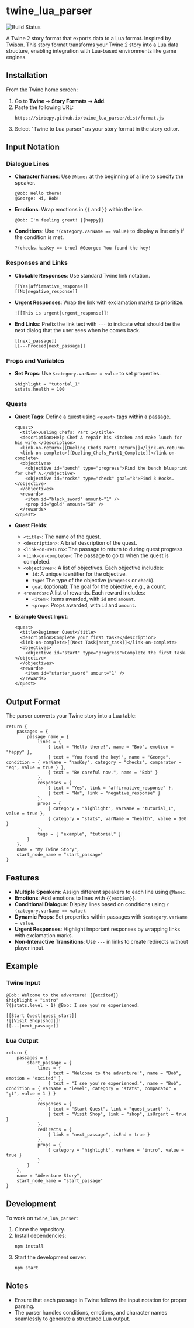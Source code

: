 # twine_lua_parser

![Build Status](https://github.com/sirbepy/twine_lua_parser/workflows/Build/badge.svg)

A Twine 2 story format that exports data to a Lua format. Inspired by [Twison](https://github.com/lazerwalker/twison).
This story format transforms your Twine 2 story into a Lua data structure, enabling integration with Lua-based environments like game engines.

## Installation

From the Twine home screen:

1. Go to **Twine** ➔ **Story Formats** ➔ **Add**.
2. Paste the following URL:
   ```
   https://sirbepy.github.io/twine_lua_parser/dist/format.js
   ```
3. Select "Twine to Lua parser" as your story format in the story editor.

## Input Notation

### Dialogue Lines

- **Character Names**: Use `@Name:` at the beginning of a line to specify the speaker.

  ```
  @Bob: Hello there!
  @George: Hi, Bob!
  ```

- **Emotions**: Wrap emotions in `{{` and `}}` within the line.

  ```
  @Bob: I'm feeling great! {{happy}}
  ```

- **Conditions**: Use `?(category.varName == value)` to display a line only if the condition is met.

  ```
  ?(checks.hasKey == true) @George: You found the key!
  ```

### Responses and Links

- **Clickable Responses**: Use standard Twine link notation.

  ```
  [[Yes|affirmative_response]]
  [[No|negative_response]]
  ```

- **Urgent Responses**: Wrap the link with exclamation marks to prioritize.

  ```
  ![[This is urgent|urgent_response]]!
  ```

- **End Links**: Prefix the link text with `---` to indicate what should be the next dialog that the user sees when he comes back.

  ```
  [[next_passage]]
  [[---Proceed|next_passage]]
  ```

### Props and Variables

- **Set Props**: Use `$category.varName = value` to set properties.

  ```
  $highlight = "tutorial_1"
  $stats.health = 100
  ```

### Quests

- **Quest Tags**: Define a quest using `<quest>` tags within a passage.

  ```
  <quest>
    <title>Dueling Chefs: Part 1</title>
    <description>Help Chef A repair his kitchen and make lunch for his wife.</description>
    <link-on-return>[[Dueling_Chefs_Part1_Return]]</link-on-return>
    <link-on-complete>[[Dueling_Chefs_Part1_Complete]]</link-on-complete>
    <objectives>
      <objective id="bench" type="progress">Find the bench blueprint for Chef A.</objective>
      <objective id="rocks" type="check" goal="3">Find 3 Rocks.</objective>
    </objectives>
    <rewards>
      <item id="black_sword" amount="1" />
      <prop id="gold" amount="50" />
    </rewards>
  </quest>
  ```

- **Quest Fields**:

  - `<title>`: The name of the quest.
  - `<description>`: A brief description of the quest.
  - `<link-on-return>`: The passage to return to during quest progress.
  - `<link-on-complete>`: The passage to go to when the quest is completed.
  - `<objectives>`: A list of objectives. Each objective includes:
    - `id`: A unique identifier for the objective.
    - `type`: The type of the objective (`progress` or `check`).
    - `goal` (optional): The goal for the objective, e.g., a count.
  - `<rewards>`: A list of rewards. Each reward includes:
    - `<item>`: Items awarded, with `id` and `amount`.
    - `<prop>`: Props awarded, with `id` and `amount`.

- **Example Quest Input**:
  ```
  <quest>
    <title>Beginner Quest</title>
    <description>Complete your first task!</description>
    <link-on-complete>[[Next Task|next_task]]</link-on-complete>
    <objectives>
      <objective id="start" type="progress">Complete the first task.</objective>
    </objectives>
    <rewards>
      <item id="starter_sword" amount="1" />
    </rewards>
  </quest>
  ```

## Output Format

The parser converts your Twine story into a Lua table:

```
return {
    passages = {
        passage_name = {
            lines = {
                { text = "Hello there!", name = "Bob", emotion = "happy" },
                { text = "You found the key!", name = "George", condition = { varName = "hasKey", category = "checks", comparator = "eq", value = true } },
                { text = "Be careful now.", name = "Bob" }
            },
            responses = {
                { text = "Yes", link = "affirmative_response" },
                { text = "No", link = "negative_response" }
            },
            props = {
                { category = "highlight", varName = "tutorial_1", value = true },
                { category = "stats", varName = "health", value = 100 }
            },
            tags = { "example", "tutorial" }
        }
    },
    name = "My Twine Story",
    start_node_name = "start_passage"
}
```

## Features

- **Multiple Speakers**: Assign different speakers to each line using `@Name:`.
- **Emotions**: Add emotions to lines with `{{emotion}}`.
- **Conditional Dialogue**: Display lines based on conditions using `?(category.varName == value)`.
- **Dynamic Props**: Set properties within passages with `$category.varName = value`.
- **Urgent Responses**: Highlight important responses by wrapping links with exclamation marks.
- **Non-Interactive Transitions**: Use `---` in links to create redirects without player input.

## Example

### Twine Input

```
@Bob: Welcome to the adventure! {{excited}}
$highlight = "intro"
?($stats.level > 1) @Bob: I see you're experienced.

[[Start Quest|quest_start]]
![[Visit Shop|shop]]!
[[---|next_passage]]
```

### Lua Output

```
return {
    passages = {
        start_passage = {
            lines = {
                { text = "Welcome to the adventure!", name = "Bob", emotion = "excited" },
                { text = "I see you're experienced.", name = "Bob", condition = { varName = "level", category = "stats", comparator = "gt", value = 1 } }
            },
            responses = {
                { text = "Start Quest", link = "quest_start" },
                { text = "Visit Shop", link = "shop", isUrgent = true }
            },
            redirects = {
                { link = "next_passage", isEnd = true }
            },
            props = {
                { category = "highlight", varName = "intro", value = true }
            }
        }
    },
    name = "Adventure Story",
    start_node_name = "start_passage"
}
```

## Development

To work on `twine_lua_parser`:

1. Clone the repository.
2. Install dependencies:
   ```
   npm install
   ```
3. Start the development server:
   ```
   npm start
   ```

## Notes

- Ensure that each passage in Twine follows the input notation for proper parsing.
- The parser handles conditions, emotions, and character names seamlessly to generate a structured Lua output.
